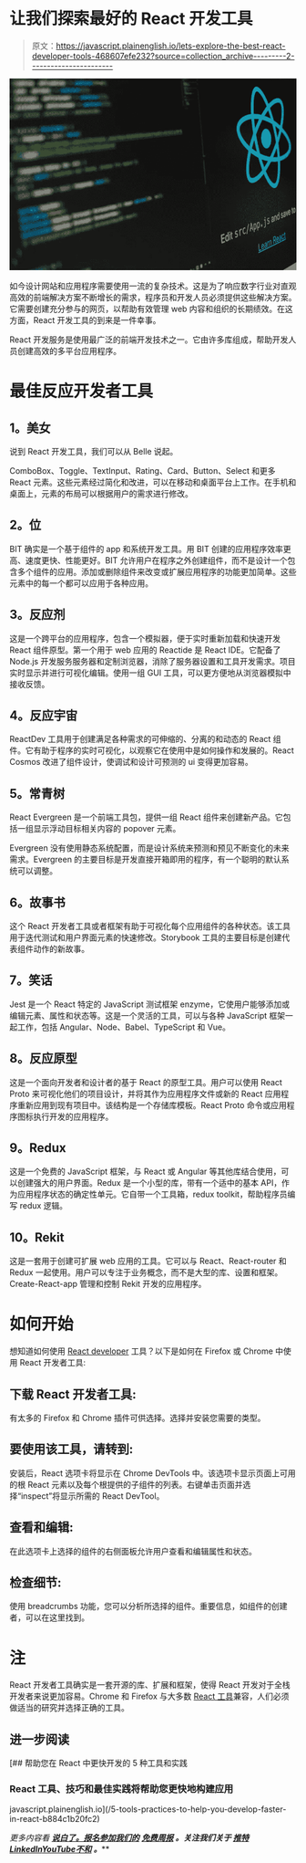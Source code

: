 # 让我们探索最好的 React 开发工具

> 原文：<https://javascript.plainenglish.io/lets-explore-the-best-react-developer-tools-468607efe232?source=collection_archive---------2----------------------->

![](img/c5e03ef4e8fdcdc15d17dd089de58029.png)

如今设计网站和应用程序需要使用一流的复杂技术。这是为了响应数字行业对直观高效的前端解决方案不断增长的需求，程序员和开发人员必须提供这些解决方案。它需要创建充分参与的网页，以帮助有效管理 web 内容和组织的长期绩效。在这方面，React 开发工具的到来是一件幸事。

React 开发服务是使用最广泛的前端开发技术之一。它由许多库组成，帮助开发人员创建高效的多平台应用程序。

# 最佳反应开发者工具

## **1。美女**

说到 React 开发工具，我们可以从 Belle 说起。

ComboBox、Toggle、TextInput、Rating、Card、Button、Select 和更多 React 元素。这些元素经过简化和改进，可以在移动和桌面平台上工作。在手机和桌面上，元素的布局可以根据用户的需求进行修改。

## **2。位**

BIT 确实是一个基于组件的 app 和系统开发工具。用 BIT 创建的应用程序效率更高、速度更快、性能更好。BIT 允许用户在程序之外创建组件，而不是设计一个包含多个组件的应用。添加或删除组件来改变或扩展应用程序的功能更加简单。这些元素中的每一个都可以应用于各种应用。

## **3。反应剂**

这是一个跨平台的应用程序，包含一个模拟器，便于实时重新加载和快速开发 React 组件原型。第一个用于 web 应用的 Reactide 是 React IDE。它配备了 Node.js 开发服务服务器和定制浏览器，消除了服务器设置和工具开发需求。项目实时显示并进行可视化编辑。使用一组 GUI 工具，可以更方便地从浏览器模拟中接收反馈。

## **4。反应宇宙**

ReactDev 工具用于创建满足各种需求的可伸缩的、分离的和动态的 React 组件。它有助于程序的实时可视化，以观察它在使用中是如何操作和发展的。React Cosmos 改进了组件设计，使调试和设计可预测的 ui 变得更加容易。

## **5。常青树**

React Evergreen 是一个前端工具包，提供一组 React 组件来创建新产品。它包括一组显示浮动目标相关内容的 popover 元素。

Evergreen 没有使用静态系统配置，而是设计系统来预测和预见不断变化的未来需求。Evergreen 的主要目标是开发直接开箱即用的程序，有一个聪明的默认系统可以调整。

## **6。故事书**

这个 React 开发者工具或者框架有助于可视化每个应用组件的各种状态。该工具用于迭代测试和用户界面元素的快速修改。Storybook 工具的主要目标是创建代表组件动作的新故事。

## **7。笑话**

Jest 是一个 React 特定的 JavaScript 测试框架 enzyme，它使用户能够添加或编辑元素、属性和状态等。这是一个灵活的工具，可以与各种 JavaScript 框架一起工作，包括 Angular、Node、Babel、TypeScript 和 Vue。

## **8。反应原型**

这是一个面向开发者和设计者的基于 React 的原型工具。用户可以使用 React Proto 来可视化他们的项目设计，并将其作为应用程序文件或新的 React 应用程序重新应用到现有项目中。该结构是一个存储库模板。React Proto 命令或应用程序图标执行开发的应用程序。

## **9。Redux**

这是一个免费的 JavaScript 框架，与 React 或 Angular 等其他库结合使用，可以创建强大的用户界面。Redux 是一个小型的库，带有一个适中的基本 API，作为应用程序状态的确定性单元。它自带一个工具箱，redux toolkit，帮助程序员编写 redux 逻辑。

## **10。Rekit**

这是一套用于创建可扩展 web 应用的工具。它可以与 React、React-router 和 Redux 一起使用。用户可以专注于业务概念，而不是大型的库、设置和框架。Create-React-app 管理和控制 Rekit 开发的应用程序。

# **如何开始**

想知道如何使用 [React developer](https://www.hiddenbrains.com/hire-reactjs-developers.html) 工具？以下是如何在 Firefox 或 Chrome 中使用 React 开发者工具:

## **下载 React 开发者工具:**

有太多的 Firefox 和 Chrome 插件可供选择。选择并安装您需要的类型。

## **要使用该工具，请转到:**

安装后，React 选项卡将显示在 Chrome DevTools 中。该选项卡显示页面上可用的根 React 元素以及每个根提供的子组件的列表。右键单击页面并选择“inspect”将显示所需的 React DevTool。

## **查看和编辑:**

在此选项卡上选择的组件的右侧面板允许用户查看和编辑属性和状态。

## 检查细节:

使用 breadcrumbs 功能，您可以分析所选择的组件。重要信息，如组件的创建者，可以在这里找到。

# **注**

React 开发者工具确实是一套开源的库、扩展和框架，使得 React 开发对于全栈开发者来说更加容易。Chrome 和 Firefox 与大多数 [React 工具](https://www.hiddenbrains.com/blog/top-reactjs-development-tools.html)兼容，人们必须做适当的研究并选择正确的工具。

## 进一步阅读

[](/5-tools-practices-to-help-you-develop-faster-in-react-b884c1b20fc2) [## 帮助您在 React 中更快开发的 5 种工具和实践

### React 工具、技巧和最佳实践将帮助您更快地构建应用

javascript.plainenglish.io](/5-tools-practices-to-help-you-develop-faster-in-react-b884c1b20fc2) 

*更多内容看* [***说白了。报名参加我们的***](https://plainenglish.io/) **[***免费周报***](http://newsletter.plainenglish.io/) *。关注我们关于* [***推特***](https://twitter.com/inPlainEngHQ)[***LinkedIn***](https://www.linkedin.com/company/inplainenglish/)*[***YouTube***](https://www.youtube.com/channel/UCtipWUghju290NWcn8jhyAw)*[***不和***](https://discord.gg/GtDtUAvyhW) *。*****